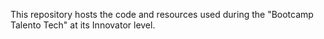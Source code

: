 This repository hosts the code and resources used during the "Bootcamp Talento Tech" at its Innovator level.
